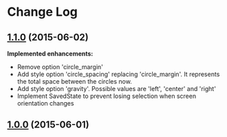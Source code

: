 Change Log
==========

## [1.1.0](https://github.com/sandrolutz/ColorPicker/tree/1.1.0) (2015-06-02)

**Implemented enhancements:**

- Remove option 'circle_margin'
- Add style option 'circle_spacing' replacing 'circle_margin'. It represents the total space between the circles now.
- Add style option 'gravity'. Possible values are 'left', 'center' and 'right'
- Implement SavedState to prevent losing selection when screen orientation changes

## [1.0.0](https://github.com/sandrolutz/ColorPicker/tree/1.0.0) (2015-06-01)